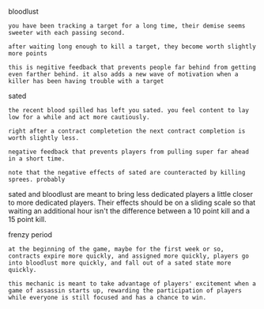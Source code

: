 bloodlust

    you have been tracking a target for a long time, their demise seems sweeter with each passing second.

    after waiting long enough to kill a target, they become worth slightly more points

    this is negitive feedback that prevents people far behind from getting even farther behind. it also adds a new wave of motivation when a killer has been having trouble with a target

sated

    the recent blood spilled has left you sated. you feel content to lay low for a while and act more cautiously.

    right after a contract completetion the next contract completion is worth slightly less.

    negative feedback that prevents players from pulling super far ahead in a short time.

    note that the negative effects of sated are counteracted by killing sprees. probably

sated and bloodlust are meant to bring less dedicated players a little closer to more dedicated players. Their effects should be on a sliding scale so that waiting an additional hour isn't the difference between a 10 point kill and a 15 point kill.

frenzy period

    at the beginning of the game, maybe for the first week or so, contracts expire more quickly, and assigned more quickly, players go into bloodlust more quickly, and fall out of a sated state more quickly.

    this mechanic is meant to take advantage of players' excitement when a game of assassin starts up, rewarding the participation of players while everyone is still focused and has a chance to win.
